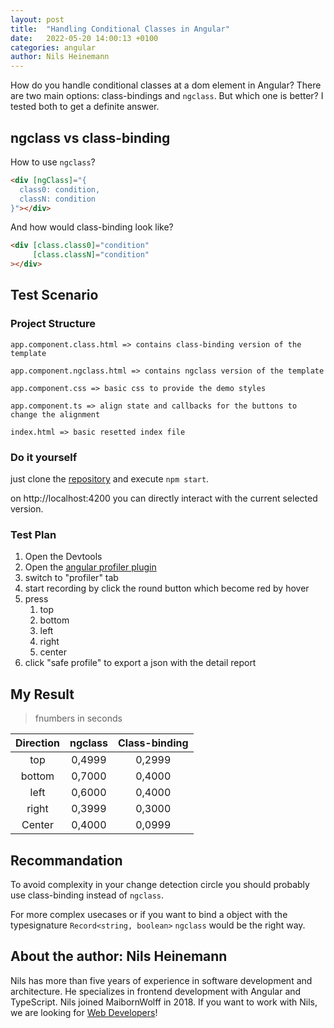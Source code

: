 ```yaml
---
layout: post
title:  "Handling Conditional Classes in Angular"
date:   2022-05-20 14:00:13 +0100
categories: angular
author: Nils Heinemann
---
```


How do you handle conditional classes at a dom element in Angular? There are two main options: class-bindings and `ngclass`. But which one is better?
I tested both to get a definite answer.

## ngclass vs class-binding

How to use `ngclass`?

```html
<div [ngClass]="{
  class0: condition,
  classN: condition
}"></div>
```

And how would class-binding look like?

```html
<div [class.class0]="condition"
     [class.classN]="condition"
></div>
```

## Test Scenario

### Project Structure

```
app.component.class.html => contains class-binding version of the template

app.component.ngclass.html => contains ngclass version of the template

app.component.css => basic css to provide the demo styles

app.component.ts => align state and callbacks for the buttons to change the alignment

index.html => basic resetted index file
```

### Do it yourself

just clone the [repository](https://github.com/SourceCodeBot/angular-class-binding-demo) and execute `npm start`.

on http://localhost:4200 you can directly interact with the current selected version.

### Test Plan

1. Open the Devtools
2. Open the [angular profiler plugin](https://chrome.google.com/webstore/detail/angular-devtools/ienfalfjdbdpebioblfackkekamfmbnh)
3. switch to "profiler" tab
4. start recording by click the round button which become red by hover
5. press 
   1. top
   2. bottom
   3. left
   4. right
   5. center
6. click "safe profile" to export a json with the detail report

## My Result

> fnumbers in seconds

| Direction | ngclass | Class-binding |
| :-------: | :-----: | :-----------: |
|    top    | 0,4999  |    0,2999     |
|  bottom   | 0,7000  |    0,4000     |
|   left    | 0,6000  |    0,4000     |
|   right   | 0,3999  |    0,3000     |
|  Center   | 0,4000  |    0,0999     |


## Recommandation

To avoid complexity in your change detection circle you should probably use class-binding instead of `ngclass`.

For more complex usecases or if you want to bind a object with the typesignature `Record<string, boolean>` `ngclass` would be the right way.

## About the author: Nils Heinemann

Nils has more than five years of experience in software development and architecture. He specializes in frontend development with Angular and TypeScript. Nils joined MaibornWolff in 2018. If you want to work with Nils, we are looking for [Web Developers](https://www.maibornwolff.de/en/careers/job-vacancies/web-developer)!
